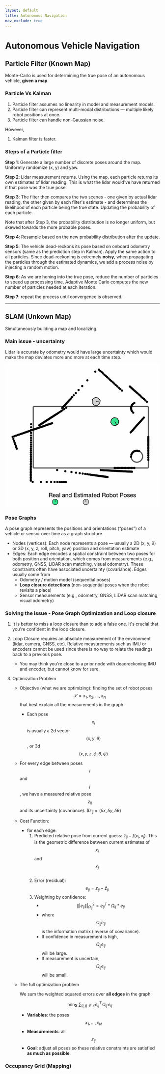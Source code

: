 ```yaml
---
layout: default
title: Autonomous Navigation
nav_exclude: true
---
```


# Autonomous Vehicle Navigation

## Particle Filter (Known Map)
Monte-Carlo is used for determining the true pose of an autonomous vehicle, **given a map**.

### Particle Vs Kalman

1. Particle filter assumes no linearity in model and measurement models.
2. Particle filter can represent multi-modal distributions — multiple likely robot positions at once.
3. Particle filter can handle non-Gaussian noise.

However,
1. Kalman filter is faster.

### Steps of a Particle filter

**Step 1**: Generate a large number of discrete poses around the map. Uniformly randomize (x, y) and yaw.

**Step 2**: Lidar measurement returns. Using the map, each particle returns its own estimates of lidar reading. This is what the lidar would've have returned if that pose was the true pose.

**Step 3**: The filter then compares the two scenes - one given by actual lidar reading, the other given by each filter's estimate - and determines the likelihood of each particle being the true state. Updating the probability of each particle.

Note that after Step 3, the probability distribution is no longer uniform, but skewed towards the more probable poses.

**Step 4**: Resample based on the new probability distribution after the update.

**Step 5**: The vehicle dead-reckons its pose based on onboard odometry sensors (same as the prediction step in Kalman). Apply the same action to all particles. Since dead-reckoning is extremely **noisy**, when propagating the particles through the estimated dynamics, we add a process noise by injecting a random motion.

**Step 6**: As we are honing into the true pose, reduce the number of particles to speed up processing time. Adaptive Monte Carlo computes the new number of particles needed at each iteration.

**Step 7**: repeat the process until convergence is observed.

---

## SLAM (Unkown Map)
Simultaneously building a map and localizing.

### Main issue - uncertainty
Lidar is accurate by odometry would have large uncertainty which would make the map deviates more and more at each time step.

![SLAM Issue](../figures/slam_issues.png)

### Pose Graphs
A pose graph represents the positions and orientations (“poses”) of a vehicle or sensor over time as a graph structure.
- Nodes (vertices): Each node represents a pose — usually a 2D (x, y, θ) or 3D (x, y, z, roll, pitch, yaw) position and orientation estimate
- Edges: Each edge encodes a spatial constraint between two poses for both position and orientation, which comes from measurements (e.g., odometry, GNSS, LiDAR scan matching, visual odometry). These constraints often have associated uncertainty (covariance). Edges usually come from
    - Odometry / motion model (sequential poses)
    - **Loop closure detections** (non-sequential poses when the robot revisits a place)
    - Sensor measurements (e.g., odometry, GNSS, LiDAR scan matching, visual odometry)

### Solving the issue - Pose Graph Optimization and Loop closure
1. It is better to miss a loop closure than to add a false one. It's crucial that you're confident in the loop closure. 
2. Loop Closure requires an absolute measurement of the environment (lidar, camera, GNSS, etc). Relative measurements such as IMU or encoders cannot be used since there is no way to relate the readings back to a previous pose.
    - You may think you're close to a prior node with deadreckoning IMU and encoder, but cannot know for sure.

3. Optimization Problem
    - Objective (what we are optimizing): finding the set of robot poses $$\mathcal{X} = {x_1, x_2, ..., x_N}$$ that best explain all the measurements in the graph.
        - Each pose $$x_i$$ is usually a 2d vector $$(x, y, \theta)$$, or 3d $$(x, y, z, \phi, \theta, \psi)$$
    - For every edge between poses $$i$$ and $$j$$, we have a measured relative pose $$z_{ij}$$ and its uncertainty (covariance). $$z_{ij} = (\delta x, \delta y, \delta \theta)$

    - Cost Function:
        - for each edge:
            1. Predicted relative pose from current guess: $\hat{z}_{ij} - f(x_i, x_j)$. This is the geometric difference between current estimates of $$x_i$$ and $$x_j$$.
            2. Error (residual): $$e_{ij} = z_{ij} - \hat{z}_{ij}$$ 
            3. Weighting by confidence:
                - $$\||e_{ij}\||^{2}_{\Omega_{ij}} = e_{ij}^T * \Omega_{ij} * e_{ij} $$
                - where $$ \Omega_{ij} e_{ij} $$ is the information matrix (inverse of covariance).
                - If confidence in measurement is high, $$\Omega_{ij} e_{ij}$$ will be large.
                - If measurement is uncertain, $$\Omega_{ij} e_{ij}$$ will be small.
    - The full optimization problem

        We sum the weighted squared errors over **all edges** in the graph:

        $$
        \min_{\mathbf{X}} \; \sum_{(i,j) \in \mathcal{E}} e_{ij}^T \, \Omega_{ij} \, e_{ij}
        $$

        - **Variables**: the poses $$x_1, \dots, x_N$$  
        - **Measurements**: all $$z_{ij}$$  
        - **Goal**: adjust all poses so these relative constraints are satisfied **as much as possible**.


### Occupancy Grid (Mapping)
